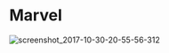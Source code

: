 # Marvel

![screenshot_2017-10-30-20-55-56-312](https://user-images.githubusercontent.com/33225889/32181262-f0ff7e4e-bdb9-11e7-8377-573195102c80.jpeg)
